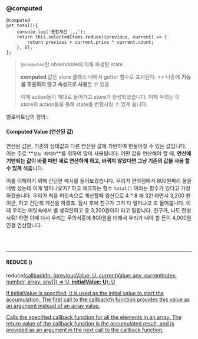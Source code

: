 ### @computed

```react
@computed
get total(){
    console.log('총합계산 ,,,');
    return this.selectedItems.reduce((previous, current) => {
        return previous + current.price * current.count;
    }, 0);
};
```

> `@computed`란 observable에 의해 파생된 state.
>
> **computed** 값은 store 클래스 내에서 getter 함수로 표시된다. == 나중에 **기능을 호출하지 않고 속성으로 사용**할 수 있음
>
> 이제 action들이 제대로 들어가고 store가 완성되었습니다. 이제 우리는 이 store의 action들을 통해 state를 변형시킬 수 있게 됩니다.



벨로퍼트님의 정의::

#### Computed Value (연산된 값)

연산된 값은, 기존의 상태값과 다른 연산된 값에 기반하여 만들어질 수 있는 값입니다. 이는 주로 **`성능 최적화`**를 위하여 많이 사용됩니다. 어떤 값을 연산해야 할 때, **연산에 기반되는 값이 바뀔 때만 새로 연산하게 하고, 바뀌지 않았다면 그냥 기존의 값을 사용 할 수 있게** 해줍니다.

이를 이해하기 위해 간단한 예시를 들어보겠습니다. 우리가 편의점에서 800원짜리 물을 네병 샀는데 이게 얼마나오지? 하고 체크하는 함수 `total()` 이라는 함수가 있다고 가정하겠습니다. 우리가 처음 머릿속으로 계산할때 암산으로 4 * 8 에 32! 라면서 3,200 원이군, 하고 간단히 계산을 하겠죠. 잠시 후에 친구가 그거 다 얼마냐고 또 물어봅니다. 이 때 우리는 머릿속에서 별 생각안하고 응 3,200원이야 라고 말합니다. 친구가, 나도 한병 사줘! 하면 이때 다시 우리는 무의식중에 800원을 더해서 우리가 내야 할 돈이 4,000원인걸 연산합니다.

<br><br>

----------------

#### REDUCE ()

reduce<U>(callbackfn: (previousValue: U, currentValue: any, currentIndex: number, array: any[]) => U, **initialValue: U**): U

If initialValue is specified, it is used as the initial value to start the accumulation. The first call to the callbackfn function provides this value as an argument instead of an array value.

Calls the specified callback function for all the elements in an array. The return value of the callback function is the accumulated result, and is provided as an argument in the next call to the callback function.



